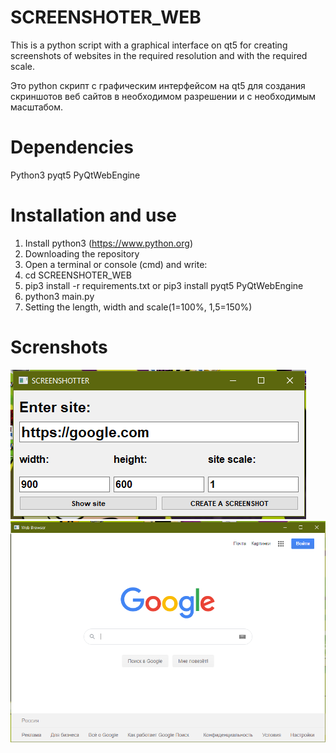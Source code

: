 # SCREENSHOTER_WEB
This is a python script with a graphical interface on qt5 for creating screenshots of websites in the required resolution and with the required scale.

Это python скрипт с графическим интерфейсом на qt5 для создания скриншотов веб сайтов в необходимом разрешении и с необходимым масштабом.

# Dependencies
Python3
pyqt5
PyQtWebEngine


# Installation and use
1) Install python3 (https://www.python.org)
2) Downloading the repository
3) Open a terminal or console (cmd) and write:
4) cd SCREENSHOTER_WEB
5) pip3 install -r requirements.txt or pip3 install pyqt5 PyQtWebEngine
6) python3 main.py
7) Setting the length, width and scale(1=100%, 1,5=150%)

# Screnshots
![alt text](https://github.com/t-i-r-e-l/SCREENSHOTER_WEB/blob/master/1.png)![alt text](https://github.com/t-i-r-e-l/SCREENSHOTER_WEB/blob/master/2.png)
